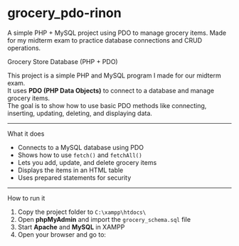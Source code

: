 # grocery_pdo-rinon
A simple PHP + MySQL project using PDO to manage grocery items. Made for my midterm exam to practice database connections and CRUD operations.

Grocery Store Database (PHP + PDO)

This project is a simple PHP and MySQL program I made for our midterm exam.  
It uses **PDO (PHP Data Objects)** to connect to a database and manage grocery items.  
The goal is to show how to use basic PDO methods like connecting, inserting, updating, deleting, and displaying data.

---

What it does
- Connects to a MySQL database using PDO  
- Shows how to use `fetch()` and `fetchAll()`  
- Lets you add, update, and delete grocery items  
- Displays the items in an HTML table  
- Uses prepared statements for security  

---

How to run it
1. Copy the project folder to `C:\xampp\htdocs\`  
2. Open **phpMyAdmin** and import the `grocery_schema.sql` file  
3. Start **Apache** and **MySQL** in XAMPP  
4. Open your browser and go to:  
